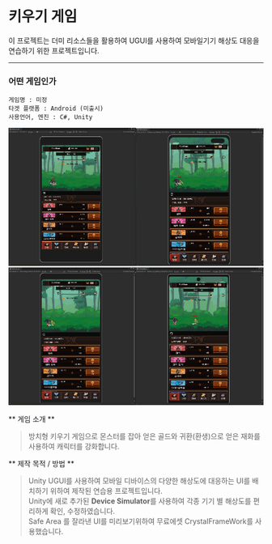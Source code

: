 # 키우기 게임
 이 프로젝트는 더미 리소스들을 활용하여 UGUI를 사용하여 모바일기기 해상도 대응을 연습하기 위한 프로젝트입니다.     
 
 -----
 ### 어떤 게임인가
    
    게임명 : 미정
    타겟 플랫폼 : Android (미출시)
    사용언어, 엔진 : C#, Unity
    
<img src = "./RPGproject/img/g4.PNG" width = "50%" height = "50%" title = "LG G4" alt = "G4"></img><img src = "./RPGproject/img/s10.PNG" width = "50%" height = "50%" title = "galaxy s10" alt = "s10"></img>
<img src = "./RPGproject/img/note9.PNG" width = "50%" height = "50%" title = "galaxy note9" alt = "note9"></img><img src = "./RPGproject/img/note10p.PNG" width = "50%" height = "50%" title = "galaxy note10 plus" alt = "note10p"></img>

 ** 게임 소개 **
 > 방치형 키우기 게임으로 몬스터를 잡아 얻은 골드와 귀환(환생)으로 얻은 재화를 사용하여 캐릭터를 강화합니다.
 
 ** 제작 목적 / 방법 **
 > Unity UGUI를 사용하여 모바일 디바이스의 다양한 해상도에 대응하는 UI를 배치하기 위하여 제작된 연습용 프로젝트입니다.     
 > Unity에 새로 추가된 **Device Simulator**를 사용하여 각종 기기 별 해상도를 편리하게 확인, 수정하였습니다.     
 > Safe Area 를 잘라낸 UI를 미리보기위하여 무료에셋 CrystalFrameWork를 사용했습니다.     
